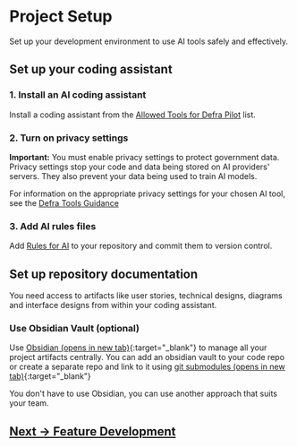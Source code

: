 # Project Setup

Set up your development environment to use AI tools safely and effectively.

## Set up your coding assistant

### 1. Install an AI coding assistant

Install a coding assistant from the [Allowed Tools for Defra Pilot](../appendix/defra-approved-tools.md) list.

### 2. Turn on privacy settings

**Important:** You must enable privacy settings to protect government data. Privacy settings stop your code and data being stored on AI providers' servers. They also prevent your data being used to train AI models.

For information on the appropriate privacy settings for your chosen AI tool, see the [Defra Tools Guidance](https://defra.github.io/ai-sdlc-tool-guidance/)

### 3. Add AI rules files

Add [Rules for AI](../../pages/appendix/rules-for-ai) to your repository and commit them to version control.

## Set up repository documentation

You need access to artifacts like user stories, technical designs, diagrams and interface designs from within your coding assistant.

### Use Obsidian Vault (optional)

Use [Obsidian (opens in new tab)](https://obsidian.md/){:target="_blank"} to manage all your project artifacts centrally. You can add an obsidian vault to your code repo or create a separate repo and link to it using [git submodules (opens in new tab)](https://git-scm.com/book/en/v2/Git-Tools-Submodules){:target="_blank"}

You don't have to use Obsidian, you can use another approach that suits your team.

## [Next -> Feature Development](../feature-development)